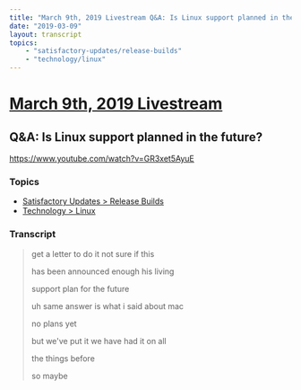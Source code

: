 ```yaml
---
title: "March 9th, 2019 Livestream Q&A: Is Linux support planned in the future?"
date: "2019-03-09"
layout: transcript
topics:
    - "satisfactory-updates/release-builds"
    - "technology/linux"
---
```

# [March 9th, 2019 Livestream](../2019-03-09.md)
## Q&A: Is Linux support planned in the future?
https://www.youtube.com/watch?v=GR3xet5AyuE

### Topics
* [Satisfactory Updates > Release Builds](../topics/satisfactory-updates/release-builds.md)
* [Technology > Linux](../topics/technology/linux.md)

### Transcript

> get a letter to do it not sure if this
>
> has been announced enough his living
>
> support plan for the future
>
> uh same answer is what i said about mac
>
> no plans yet
>
> but we've put it we have had it on all
>
> the things before
>
> so maybe
